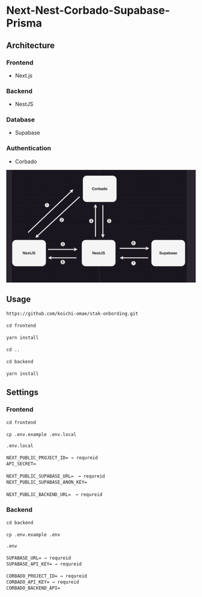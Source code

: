 # Next-Nest-Corbado-Supabase-Prisma

## Architecture

### Frontend

- Next.js

### Backend

- NestJS

### Database

- Supabase

### Authentication

- Corbado

![architecture](architecture.png)

## Usage

```
https://github.com/koichi-omae/stak-onbording.git

cd frontend

yarn install

cd ..

cd backend

yarn install
```

## Settings

### Frontend

```
cd frontend

cp .env.example .env.local
```

```
.env.local

NEXT_PUBLIC_PROJECT_ID= → requreid
API_SECRET=

NEXT_PUBLIC_SUPABASE_URL=　→ requreid
NEXT_PUBLIC_SUPABASE_ANON_KEY=

NEXT_PUBLIC_BACKEND_URL=　→ requreid
```

### Backend

```
cd backend

cp .env.example .env
```

```
.env

SUPABASE_URL= → requreid
SUPABASE_API_KEY= → requreid

CORBADO_PROJECT_ID= → requreid
CORBADO_API_KEY= → requreid
CORBADO_BACKEND_API=
```

